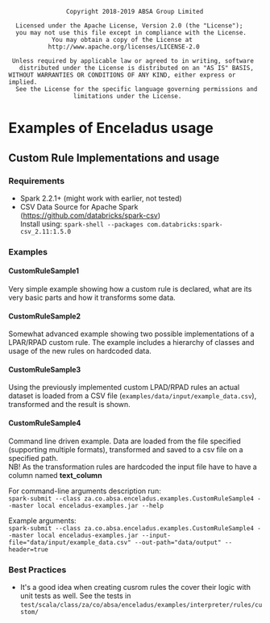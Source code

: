                     Copyright 2018-2019 ABSA Group Limited
                  
      Licensed under the Apache License, Version 2.0 (the "License");
      you may not use this file except in compliance with the License.
                You may obtain a copy of the License at
               http://www.apache.org/licenses/LICENSE-2.0
            
     Unless required by applicable law or agreed to in writing, software
       distributed under the License is distributed on an "AS IS" BASIS,
    WITHOUT WARRANTIES OR CONDITIONS OF ANY KIND, either express or implied.
      See the License for the specific language governing permissions and
                      limitations under the License.

# Examples of Enceladus usage
## Custom Rule Implementations and usage
### Requirements
* Spark 2.2.1+ (might work with earlier, not tested)
* CSV Data Source for Apache Spark (https://github.com/databricks/spark-csv)  
Install using: `spark-shell --packages com.databricks:spark-csv_2.11:1.5.0`
### Examples
#### CustomRuleSample1
Very simple example showing how a custom rule is declared, what are its very basic parts and how it transforms some data.
#### CustomRuleSample2
Somewhat advanced example showing two possible implementations of a LPAR/RPAD custom rule. The example includes a hierarchy
of classes and usage of the new rules on hardcoded data. 
#### CustomRuleSample3
Using the previously implemented custom LPAD/RPAD rules an actual dataset is loaded from a CSV file 
(`examples/data/input/example_data.csv`), transformed and the result is shown. 
#### CustomRuleSample4
Command line driven example. Data are loaded from the file specified (supporting multiple formats), transformed and 
saved to a csv file on a specified path.  
NB! As the transformation rules are hardcoded the input file have to have a column named **text_column**

For command-line arguments description run:  
`spark-submit --class za.co.absa.enceladus.examples.CustomRuleSample4 --master local enceladus-examples.jar --help`

Example arguments:  
`spark-submit --class za.co.absa.enceladus.examples.CustomRuleSample4 --master local enceladus-examples.jar --input-file="data/input/example_data.csv" --out-path="data/output" --header=true`

### Best Practices
* It's a good idea when creating cusrom rules the cover their logic with unit tests as well. 
See the tests in `test/scala/class/za/co/absa/enceladus/examples/interpreter/rules/custom/`
